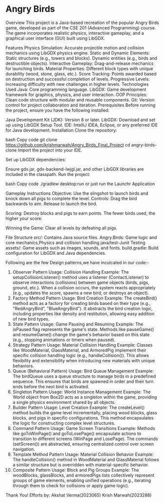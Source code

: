 # Angry Birds

Overview
This project is a Java-based recreation of the popular Angry Birds game, developed as part of the CSE 201 (Advanced Programming) course. The game incorporates realistic physics, interactive gameplay, and a graphical user interface (GUI) built using LibGDX.

Features
Physics Simulation: Accurate projectile motion and collision mechanics using LibGDX physics engine.
Static and Dynamic Elements:
Static structures (e.g., towers and blocks).
Dynamic entities (e.g., birds and destructible objects).
Interactive Gameplay: Drag-and-release mechanics for launching birds.
Material Properties: Different block types with unique durability (wood, stone, glass, etc.).
Score Tracking: Points awarded based on destruction and successful completion of levels.
Progressive Levels: Increasing difficulty with new challenges in higher levels.
Technologies Used
Java: Core programming language.
LibGDX: Game development framework for graphics, physics, and user interaction.
OOP Principles: Clean code structure with modular and reusable components.
Git: Version control for project collaboration and iteration.
Prerequisites
Before running the project, ensure you have the following installed:

Java Development Kit (JDK): Version 8 or later.
LibGDX: Download and set up using LibGDX Setup Tool.
IDE: IntelliJ IDEA, Eclipse, or any preferred IDE for Java development.
Installation
Clone the repository:

bash
Copy code
git clone https://github.com/krishmarwah/Angry_Birds_Final_Project
cd angry-birds-clone
Import the project into your IDE.

Set up LibGDX dependencies:

Ensure gdx.jar, gdx-backend-lwjgl.jar, and other LibGDX libraries are included in the classpath.
Run the project:

bash
Copy code
./gradlew desktop:run
or just run the Launchr Application


Gameplay Instructions
Objective: Use the slingshot to launch birds and knock down all pigs to complete the level.
Controls:
Drag the bird backwards to aim.
Release to launch the bird.

Scoring:
Destroy blocks and pigs to earn points.
The fewer birds used, the higher your score.

Winning the Game:
Clear all levels by defeating all pigs.

File Structure
src/: Contains Java source files.
Angry.Birds: Game logic and core mechanics,Physics and collision handling
java/test-Junit Testing
assets/: Game assets such as images, sounds, and fonts.
build.gradle: Build configuration for LibGDX and Java dependencies.

Following are the few Design patterns,we have inculcated in our code:-
1. Observer Pattern
Usage: Collision Handling
Example:
The setupCollisionListener() method uses a listener (ContactListener) to observe interactions (collisions) between game objects (birds, pigs, ground, etc.).
When a collision occurs, the system reacts appropriately (e.g., updates the score, spawns a new bird, or destroys an object).
2. Factory Method Pattern
Usage: Bird Creation
Example:
The createBird() method acts as a factory for creating birds based on their type (e.g., "RedAngryBird", "BlueAngryBird").
It abstracts the bird creation logic, including properties like density and restitution, allowing easy addition of new bird types.
3. State Pattern
Usage: Game Pausing and Resuming
Example:
The isPaused flag represents the game's state.
Methods like pauseGame() and resumeGame() change the game's behavior based on this state (e.g., stopping animations or timers when paused).
4. Strategy Pattern
Usage: Material Collision Handling
Example:
Classes like WoodMaterial, GlassMaterial, and ArmoredPig implement their specific collision handling logic (e.g., handleCollision()).
This allows flexibility and extensibility when introducing new materials with unique behaviors.
5. Queue (Behavioral Pattern)
Usage: Bird Queue Management
Example:
The birdQueue uses a queue structure to manage birds in a predefined sequence.
This ensures that birds are spawned in order and their turn ends before the next bird is activated.
6. Singleton Pattern
Usage: World Instance Management
Example:
The World object from Box2D acts as a singleton within the game, providing a single physics environment shared by all objects.
7. Builder Pattern
Usage: Level Creation
Example:
The createLevel() method builds the game level incrementally, placing wood blocks, glass blocks, and pigs in specific configurations.
This method encapsulates the logic for constructing complex level structures.
8. Command Pattern
Usage: Game Screen Transitions
Example:
Methods like goToWinPage() and goToLosePage() encapsulate actions to transition to different screens (WinPage and LosePage).
The commands (setScreen()) are abstracted, ensuring centralized control over screen navigation.
9. Template Method Pattern
Usage: Material Collision Behavior
Example:
The handleCollision() method in WoodMaterial and GlassMaterial follows a similar structure but is overridden with material-specific behavior.
10. Composite Pattern
Usage: Block and Pig Groups
Example:
The woodBlocks, glassBlocks, and armoredPigs lists collectively represent groups of game elements, enabling unified operations (e.g., iterating through them to check for collisions or apply game logic).




Thank You!
Efforts by:
Akshat Verma(2023065)
Krish Marwah(2023288)


